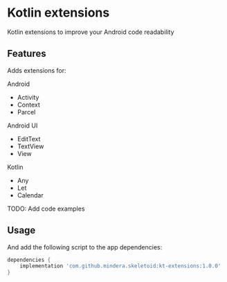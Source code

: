 # Kotlin extensions

Kotlin extensions to improve your Android code readability

## Features
Adds extensions for:

Android
- Activity
- Context
- Parcel

Android UI
- EditText
- TextView
- View

Kotlin
- Any
- Let
- Calendar


TODO: Add code examples

## Usage
And add the following script to the app dependencies:

```groovy
dependencies {
    implementation 'com.github.mindera.skeletoid:kt-extensions:1.0.0'
}
```